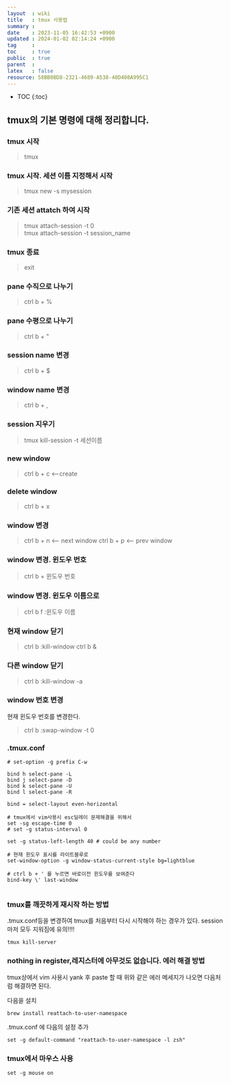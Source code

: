 ```yaml
---
layout  : wiki
title   : tmux 사용법
summary : 
date    : 2023-11-05 16:42:53 +0900
updated : 2024-01-02 02:14:24 +0900
tag     : 
toc     : true
public  : true
parent  : 
latex   : false
resource: 58BB0BD8-2321-4689-A538-40D408A995C1
---
```

* TOC
{:toc}

## tmux의 기본 명령에 대해 정리합니다. 

### tmux 시작 
>tmux

### tmux 시작. 세션 이름 지정해서 시작
>tmux new -s mysession

### 기존 세션 attatch 하여 시작
>tmux attach-session -t 0  
>tmux attach-session -t session_name  

### tmux 종료
>exit

### pane 수직으로 나누기
>ctrl b + %

### pane 수평으로 나누기
>ctrl b + "

### session name 변경
>ctrl b + $

### window name 변경
>ctrl b + ,

### session 지우기
>tmux kill-session -t 세션이름

### new window
>ctrl b + c          <--create

### delete window
>ctrl b + x

### window 변경
>ctrl b + n     <-- next window
>ctrl b + p     <-- prev window

### window 변경. 윈도우 번호
>ctrl b + 윈도우 번호

### window 변경. 윈도우 이름으로
>ctrl b f   :윈도우 이름

### 현재 window 닫기
>ctrl b :kill-window
>ctrl b &

### 다른 window 닫기
>ctrl b :kill-window -a

### window 번호 변경
현재 윈도우 번호를 변경한다.
>ctrl b :swap-window -t 0

### .tmux.conf
```
# set-option -g prefix C-w

bind h select-pane -L
bind j select-pane -D
bind k select-pane -U
bind l select-pane -R

bind = select-layout even-horizontal

# tmux에서 vim사용시 esc딜레이 문제해결을 위해서
set -sg escape-time 0
# set -g status-interval 0    

set -g status-left-length 40 # could be any number

# 현재 윈도우 표시를 라이트블루로
set-window-option -g window-status-current-style bg=lightblue

# ctrl b + ' 를 누르면 바로이전 윈도우를 보여준다
bind-key \' last-window


```

### tmux를 깨끗하게 재시작 하는 방법
.tmux.conf등을 변경하여 tmux를 처음부터 다시 시작해야 하는 경우가 있다.
session마저 모두 지워짐에 유의!!!!

```
tmux kill-server
```

### nothing in register,레지스터에 아무것도 없습니다.  에러 해결 방법
tmux상에서 vim 사용시 yank 후 paste 할 때 위와 같은 에러 메세지가 나오면 다음처럼 해결하면 된다.

다음을 설치
```
brew install reattach-to-user-namespace
```
.tmux.conf 에 다음의 설정 추가
```
set -g default-command "reattach-to-user-namespace -l zsh"
```


### tmux에서 마우스 사용
```
set -g mouse on
```  

